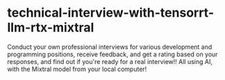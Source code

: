 # technical-interview-with-tensorrt-llm-rtx-mixtral
Conduct your own professional interviews for various development and programming positions, receive feedback, and get a rating based on your responses, and find out if you're ready for a real interview!! All using AI, with the Mixtral model from your local computer!